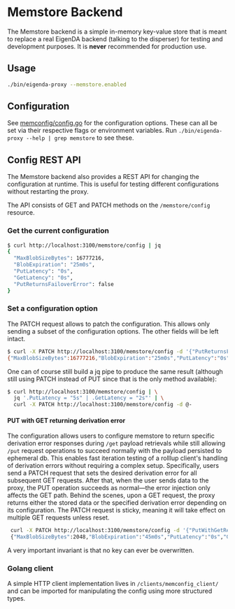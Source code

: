 # Memstore Backend

The Memstore backend is a simple in-memory key-value store that is meant to replace a real EigenDA backend (talking to the disperser) for testing and development purposes. It is **never** recommended for production use.

## Usage

```bash
./bin/eigenda-proxy --memstore.enabled
```

## Configuration

See [memconfig/config.go](./memconfig/config.go) for the configuration options.
These can all be set via their respective flags or environment variables. Run `./bin/eigenda-proxy --help | grep memstore` to see these.

## Config REST API

The Memstore backend also provides a REST API for changing the configuration at runtime. This is useful for testing different configurations without restarting the proxy.

The API consists of GET and PATCH methods on the `/memstore/config` resource.

### Get the current configuration

```bash
$ curl http://localhost:3100/memstore/config | jq
{
  "MaxBlobSizeBytes": 16777216,
  "BlobExpiration": "25m0s",
  "PutLatency": "0s",
  "GetLatency": "0s",
  "PutReturnsFailoverError": false
}
```

### Set a configuration option

The PATCH request allows to patch the configuration. This allows only sending a subset of the configuration options. The other fields will be left intact.

```bash
$ curl -X PATCH http://localhost:3100/memstore/config -d '{"PutReturnsFailoverError": true}'
{"MaxBlobSizeBytes":16777216,"BlobExpiration":"25m0s","PutLatency":"0s","GetLatency":"0s","PutReturnsFailoverError":true}
```

One can of course still build a jq pipe to produce the same result (although still using PATCH instead of PUT since that is the only method available):
```bash
$ curl http://localhost:3100/memstore/config | \
  jq '.PutLatency = "5s" | .GetLatency = "2s"' | \
  curl -X PATCH http://localhost:3100/memstore/config -d @-
```

#### PUT with GET returning derivation error
The configuration allows users to configure memstore to return specific derivation error responses during `/get` payload retrievals while still allowing `/put` request operations to succeed normally with the payload persisted to ephemeral db. This enables fast iteration testing of a rolllup client's handling of derivation errors without requiring a complex setup.
Specifically, users send a PATCH request that sets the desired derivation error for all subsequent GET requests. After that, when the user sends data to the proxy, the PUT operation succeeds as normal—the error injection only affects the GET path. Behind the scenes, upon a GET request, the proxy returns either the stored data or the specified derivation error depending on its configuration.
The PATCH request is sticky, meaning it will take effect on multiple GET requests unless reset.

```bash
 curl -X PATCH http://localhost:3100/memstore/config -d '{"PutWithGetReturnsDerivationError": {"StatusCode": 3}}'
 {"MaxBlobSizeBytes":2048,"BlobExpiration":"45m0s","PutLatency":"0s","GetLatency":"0s","PutReturnsFailoverError":false,"PutWithGetReturnsDerivationError": {"StatusCode": 3}}
```

A very important invariant is that no key can ever be overwritten.

### Golang client
A simple HTTP client implementation lives in `/clients/memconfig_client/` and can be imported for manipulating the config using more structured types.